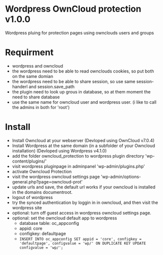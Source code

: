 # Wordpress OwnCloud protection v1.0.0
Wordpress pluing for protection pages using ownclouds users and groups

# Requirment
* wordpress and owncloud
* the wordpress need to be able to read ownclouds cookies, so put both on the same domian
* the wordpress need to be able to share session, so use same session-handerl and session.save_path
* the plugin need to look up grous in database, so at them moment the need to share database
* use the same name for owncloud user and wordpress user. (i like to call the admins in both for 'root')

# Install
* Install Owncloud at your webserver (Devloped using OwnCloud v7.0.4)
* Install Wordpress at the same domain (in a subfolder of your Owncloud installation) (Devloped using Wordpress v4.1.0)
* add the folder owncloud_protection to wordpress plugin directory 'wp-content/plugins/'
* visit wordpress pluginpage in adminpanel 'wp-admin/plugins.php'
* activate Owncloud Protection
* visit the wordpress owncloud settings page 'wp-admin/options-general.php?page=owncloud-prot'
* update urls and save, the default url works if your owncloud is installed in the domains documentroot.
* logout of wordpress
* try the synced authentication by loggin in in owncloud, and then visit the wordpress site
* optional: turn off guest access in wordpress owncloud settings page.
* optional: set the owncloud default app to wordpress
  * database table: oc_appconfig
  * appid: core
  * configkey: defaultpage
  * `INSERT INTO oc_appconfig SET appid = 'core', configkey = 'defaultpage', configvalue = 'wp/' ON DUPLICATE KEY UPDATE configvalue = 'wp/';`
